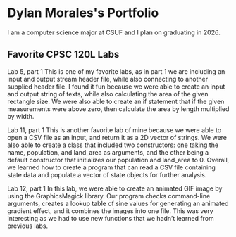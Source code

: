 
# Dylan Morales's Portfolio

I am a computer science major at CSUF and I plan on graduating in 2026.

## Favorite CPSC 120L Labs

Lab 5, part 1
This is one of my favorite labs, as in part 1 we are including an input and output stream header file,
while also connecting to another supplied header file. I found it fun because we were able to create
an input and output string of texts, while also calculating the area of the given rectangle size. We
were also able to create an if statement that if the given measurements were above zero, then calculate
the area by length multiplied by width.

Lab 11, part 1
This is another favorite lab of mine because we were able to open a CSV file as an input, and return it
as a 2D vector of strings. We were also able to create a class that included two constructors: one
taking the name, population, and land_area as arguments, and the other being a default constructor that
initializes our population and land_area to 0. Overall, we learned how to create a program that can read
a CSV file containing state data and populate a vector of state objects for further analysis.

Lab 12, part 1
In this lab, we were able to create an animated GIF image by using the GraphicsMagick library. Our program
checks command-line arguments, creates a lookup table of sine values for generating an animated gradient
effect, and it combines the images into one file. This was very interesting as we had to use new functions
that we hadn’t learned from previous labs.